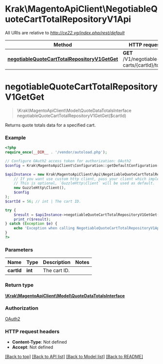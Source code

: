 # Krak\MagentoApiClient\NegotiableQuoteCartTotalRepositoryV1Api

All URIs are relative to *http://ce22.vg/index.php/rest/default*

Method | HTTP request | Description
------------- | ------------- | -------------
[**negotiableQuoteCartTotalRepositoryV1GetGet**](NegotiableQuoteCartTotalRepositoryV1Api.md#negotiableQuoteCartTotalRepositoryV1GetGet) | **GET** /V1/negotiable-carts/{cartId}/totals | 


# **negotiableQuoteCartTotalRepositoryV1GetGet**
> \Krak\MagentoApiClient\Model\QuoteDataTotalsInterface negotiableQuoteCartTotalRepositoryV1GetGet($cartId)



Returns quote totals data for a specified cart.

### Example
```php
<?php
require_once(__DIR__ . '/vendor/autoload.php');

// Configure OAuth2 access token for authorization: OAuth2
$config = Krak\MagentoApiClient\Configuration::getDefaultConfiguration()->setAccessToken('YOUR_ACCESS_TOKEN');

$apiInstance = new Krak\MagentoApiClient\Api\NegotiableQuoteCartTotalRepositoryV1Api(
    // If you want use custom http client, pass your client which implements `GuzzleHttp\ClientInterface`.
    // This is optional, `GuzzleHttp\Client` will be used as default.
    new GuzzleHttp\Client(),
    $config
);
$cartId = 56; // int | The cart ID.

try {
    $result = $apiInstance->negotiableQuoteCartTotalRepositoryV1GetGet($cartId);
    print_r($result);
} catch (Exception $e) {
    echo 'Exception when calling NegotiableQuoteCartTotalRepositoryV1Api->negotiableQuoteCartTotalRepositoryV1GetGet: ', $e->getMessage(), PHP_EOL;
}
?>
```

### Parameters

Name | Type | Description  | Notes
------------- | ------------- | ------------- | -------------
 **cartId** | **int**| The cart ID. |

### Return type

[**\Krak\MagentoApiClient\Model\QuoteDataTotalsInterface**](../Model/QuoteDataTotalsInterface.md)

### Authorization

[OAuth2](../../README.md#OAuth2)

### HTTP request headers

 - **Content-Type**: Not defined
 - **Accept**: Not defined

[[Back to top]](#) [[Back to API list]](../../README.md#documentation-for-api-endpoints) [[Back to Model list]](../../README.md#documentation-for-models) [[Back to README]](../../README.md)

